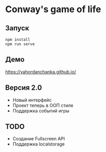 # Conway's game of life
## Запуск
    npm install
    npm run serve
## Демо
https://yahordanchanka.github.io/

## Версия 2.0
- Новый интерфейс
- Проект теперь в ООП стиле
- Поддержка событий игры

## TODO
- Создание Fullscreen API
- Поддержка localstorage
